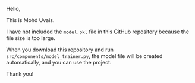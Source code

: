 Hello,

This is Mohd Uvais.

I have not included the `model.pkl` file in this GitHub repository because the file size is too large.

When you download this repository and run `src/components/model_trainer.py`, the model file will be created automatically, and you can use the project.

Thank you!
